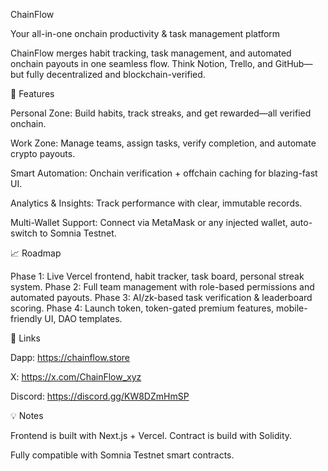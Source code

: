 ChainFlow

Your all-in-one onchain productivity & task management platform

ChainFlow merges habit tracking, task management, and automated onchain payouts in one seamless flow. Think Notion, Trello, and GitHub—but fully decentralized and blockchain-verified.



🚀 Features

Personal Zone: Build habits, track streaks, and get rewarded—all verified onchain.

Work Zone: Manage teams, assign tasks, verify completion, and automate crypto payouts.

Smart Automation: Onchain verification + offchain caching for blazing-fast UI.

Analytics & Insights: Track performance with clear, immutable records.

Multi-Wallet Support: Connect via MetaMask or any injected wallet, auto-switch to Somnia Testnet.



📈 Roadmap

Phase 1: Live Vercel frontend, habit tracker, task board, personal streak system.
Phase 2: Full team management with role-based permissions and automated payouts.
Phase 3: AI/zk-based task verification & leaderboard scoring.
Phase 4: Launch token, token-gated premium features, mobile-friendly UI, DAO templates.



🔗 Links

Dapp: https://chainflow.store

X: https://x.com/ChainFlow_xyz

Discord: https://discord.gg/KW8DZmHmSP



💡 Notes

Frontend is built with Next.js + Vercel.
Contract is build with Solidity.

Fully compatible with Somnia Testnet smart contracts.
